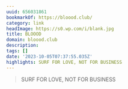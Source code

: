 ```yaml
---
uuid: 656031861
bookmarkOf: https://bloood.club/
category: link
headImage: https://s0.wp.com/i/blank.jpg
title: BLOOOD
domain: bloood.club
description: 
tags: []
date: '2023-10-05T07:37:55.035Z'
highlights: SURF FOR LOVE, NOT FOR BUSINESS
---
```




> SURF FOR LOVE, NOT FOR BUSINESS
